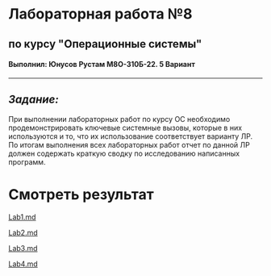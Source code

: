 # Лабораторная работа №8
## по курсу "Операционные системы"
#### Выполнил: Юнусов Рустам М8О-310Б-22. 5 Вариант
---
## *Задание:*
При выполнении лабораторных работ по курсу ОС необходимо продемонстрировать ключевые
системные вызовы, которые в них используются и то, что их использование соответствует
варианту ЛР.
По итогам выполнения всех лабораторных работ отчет по данной ЛР должен содержать краткую
сводку по исследованию написанных программ.

# Смотреть результат
[Lab1.md](./report_lab1.md)

[Lab2.md](./report_lab2.md)

[Lab3.md](./report_lab3.md)

[Lab4.md](./report_lab4.md)